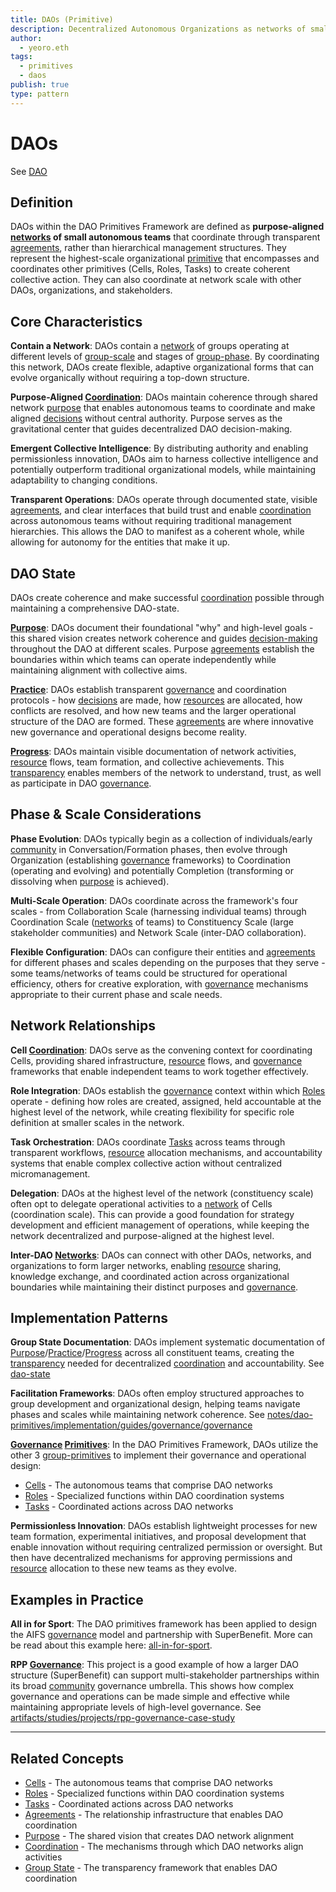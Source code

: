 ```yaml
---
title: DAOs (Primitive)
description: Decentralized Autonomous Organizations as networks of small autonomous teams
author:
  - yeoro.eth
tags:
  - primitives
  - daos
publish: true
type: pattern
---
```


# DAOs

See [DAO](/tags/daos.md)

## Definition

DAOs within the DAO Primitives Framework are defined as **purpose-aligned [networks](/tags/networks.md) of small autonomous teams** that coordinate through transparent [agreements](/tags/agreements.md), rather than hierarchical management structures. They represent the highest-scale organizational [primitive](/tags/primitives.md) that encompasses and coordinates other primitives (Cells, Roles, Tasks) to create coherent collective action. They can also coordinate at network scale with other DAOs, organizations, and stakeholders.

## Core Characteristics

**Contain a Network**: DAOs contain a [network](/tags/networks.md) of groups operating at different levels of [group-scale](/artifacts/guides/dao-primitives-framework/group-scale/group-scale.md) and stages of [group-phase](/artifacts/guides/dao-primitives-framework/group-phase/group-phase.md). By coordinating this network, DAOs create flexible, adaptive organizational forms that can evolve organically without requiring a top-down structure.

**Purpose-Aligned [Coordination](/tags/coordination.md)**: DAOs maintain coherence through shared network [purpose](/tags/purpose.md) that enables autonomous teams to coordinate and make aligned [decisions](/tags/decisions.md) without central authority. Purpose serves as the gravitational center that guides decentralized DAO decision-making.

**Emergent Collective Intelligence**: By distributing authority and enabling permissionless innovation, DAOs aim to harness collective intelligence and potentially outperform traditional organizational models, while maintaining adaptability to changing conditions.

**Transparent Operations**: DAOs operate through documented state, visible [agreements](/tags/agreements.md), and clear interfaces that build trust and enable [coordination](/tags/coordination.md) across autonomous teams without requiring traditional management hierarchies. This allows the DAO to manifest as a coherent whole, while allowing for autonomy for the entities that make it up.

## DAO State

DAOs create coherence and make successful [coordination](/tags/coordination.md) possible through maintaining a comprehensive DAO-state.

**[Purpose](/tags/purpose.md)**: DAOs document their foundational "why" and high-level goals - this shared vision creates network coherence and guides [decision-making](/tags/decisions.md) throughout the DAO at different scales. Purpose [agreements](/tags/agreements.md) establish the boundaries within which teams can operate independently while maintaining alignment with collective aims.

**[Practice](/tags/practices.md)**: DAOs establish transparent [governance](/tags/governance.md) and coordination protocols - how [decisions](/tags/decisions.md) are made, how [resources](/tags/resources.md) are allocated, how conflicts are resolved, and how new teams and the larger operational structure of the DAO are formed. These [agreements](/tags/agreements.md) are where innovative new governance and operational designs become reality.

**[Progress](/tags/progress.md)**: DAOs maintain visible documentation of network activities, [resource](/tags/resources.md) flows, team formation, and collective achievements. This [transparency](/tags/transparency.md) enables members of the network to understand, trust, as well as participate in DAO [governance](/tags/governance.md).

## Phase & Scale Considerations

**Phase Evolution**: DAOs typically begin as a collection of individuals/early [community](/tags/community.md) in Conversation/Formation phases, then evolve through Organization (establishing [governance](/tags/governance.md) frameworks) to Coordination (operating and evolving) and potentially Completion (transforming or dissolving when [purpose](/tags/purpose.md) is achieved).

**Multi-Scale Operation**: DAOs coordinate across the framework's four scales - from Collaboration Scale (harnessing individual teams) through Coordination Scale ([networks](/tags/networks.md) of teams) to Constituency Scale (large stakeholder communities) and Network Scale (inter-DAO collaboration).

**Flexible Configuration**: DAOs can configure their entities and [agreements](/tags/agreements.md) for different phases and scales depending on the purposes that they serve - some teams/networks of teams could be structured for operational efficiency, others for creative exploration, with [governance](/tags/governance.md) mechanisms appropriate to their current phase and scale needs.

## Network Relationships

**Cell [Coordination](/tags/coordination.md)**: DAOs serve as the convening context for coordinating Cells, providing shared infrastructure, [resource](/tags/resources.md) flows, and [governance](/tags/governance.md) frameworks that enable independent teams to work together effectively.

**Role Integration**: DAOs establish the [governance](/tags/governance.md) context within which [Roles](/tags/roles.md) operate - defining how roles are created, assigned, held accountable at the highest level of the network, while creating flexibility for specific role definition at smaller scales in the network.

**Task Orchestration**: DAOs coordinate [Tasks](/tags/tasks.md) across teams through transparent workflows, [resource](/tags/resources.md) allocation mechanisms, and accountability systems that enable complex collective action without centralized micromanagement.

**Delegation**: DAOs at the highest level of the network (constituency scale) often opt to delegate operational activities to a [network](/tags/networks.md) of Cells (coordination scale). This can provide a good foundation for strategy development and efficient management of operations, while keeping the network decentralized and purpose-aligned at the highest level.

**Inter-DAO [Networks](/tags/networks.md)**: DAOs can connect with other DAOs, networks, and organizations to form larger networks, enabling [resource](/tags/resources.md) sharing, knowledge exchange, and coordinated action across organizational boundaries while maintaining their distinct purposes and [governance](/tags/governance.md).

## Implementation Patterns

**Group State Documentation**: DAOs implement systematic documentation of [Purpose](/tags/purpose.md)/[Practice](/tags/practices.md)/[Progress](/tags/progress.md) across all constituent teams, creating the [transparency](/tags/transparency.md) needed for decentralized [coordination](/tags/coordination.md) and accountability. See [dao-state](/notes/dao-primitives/implementation/patterns/dao-patterns/dao-state.md)

**Facilitation Frameworks**: DAOs often employ structured approaches to group development and organizational design, helping teams navigate phases and scales while maintaining network coherence. See [notes/dao-primitives/implementation/guides/governance/governance](/notes/dao-primitives/implementation/guides/governance/governance.md)

**[Governance](/tags/governance.md) [Primitives](/tags/primitives.md)**: In the DAO Primitives Framework, DAOs utilize the other 3 [group-primitives](/artifacts/guides/dao-primitives-framework/group-primitives/group-primitives.md) to implement their governance and operational design:

- [Cells](/artifacts/guides/dao-primitives-framework/group-primitives/cells.md) - The autonomous teams that comprise DAO networks
- [Roles](/artifacts/guides/dao-primitives-framework/group-primitives/roles.md) - Specialized functions within DAO coordination systems
- [Tasks](/artifacts/guides/dao-primitives-framework/group-primitives/tasks.md) - Coordinated actions across DAO networks

**Permissionless Innovation**: DAOs establish lightweight processes for new team formation, experimental initiatives, and proposal development that enable innovation without requiring centralized permission or oversight. But then have decentralized mechanisms for approving permissions and [resource](/tags/resources.md) allocation to these new teams as they evolve.

## Examples in Practice

**All in for Sport**: The DAO primitives framework has been applied to design the AIFS [governance](/tags/governance.md) model and partnership with SuperBenefit. More can be read about this example here: [all-in-for-sport](/notes/rpp/rpp-experiments/all-in-for-sport/all-in-for-sport.md).

**RPP [Governance](/tags/governance.md)**: This project is a good example of how a larger DAO structure (SuperBenefit) can support multi-stakeholder partnerships within its broad [community](/tags/community.md) governance umbrella. This shows how complex governance and operations can be made simple and effective while maintaining appropriate levels of high-level governance. See [artifacts/studies/projects/rpp-governance-case-study](/artifacts/studies/projects/rpp-governance-case-study.md)

---

## Related Concepts

- [Cells](/artifacts/guides/dao-primitives-framework/group-primitives/cells.md) - The autonomous teams that comprise DAO networks
- [Roles](/artifacts/guides/dao-primitives-framework/group-primitives/roles.md) - Specialized functions within DAO coordination systems
- [Tasks](/artifacts/guides/dao-primitives-framework/group-primitives/tasks.md) - Coordinated actions across DAO networks
- [Agreements](/tags/agreements.md) - The relationship infrastructure that enables DAO coordination
- [Purpose](/tags/purpose.md) - The shared vision that creates DAO network alignment
- [Coordination](/tags/coordination.md) - The mechanisms through which DAO networks align activities
- [Group State](/artifacts/guides/dao-primitives-framework/group-state.md) - The transparency framework that enables DAO coordination


